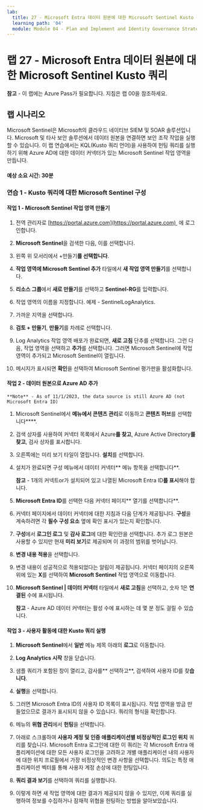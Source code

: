 ```yaml
---
lab:
  title: 27 - Microsoft Entra 데이터 원본에 대한 Microsoft Sentinel Kusto 쿼리
  learning path: '04'
  module: Module 04 - Plan and Implement and Identity Governance Strategy
---
```


# 랩 27 - Microsoft Entra 데이터 원본에 대한 Microsoft Sentinel Kusto 쿼리

**참고** - 이 랩에는 Azure Pass가 필요합니다. 지침은 랩 00을 참조하세요.

## 랩 시나리오

Microsoft Sentinel은 Microsoft의 클라우드 네이티브 SIEM 및 SOAR 솔루션입니다.  Microsoft 및 타사 보안 솔루션에서 데이터 원본을 연결하면 보안 조작 작업을 실행할 수 있습니다.  이 랩 연습에서는 KQL(Kusto 쿼리 언어)을 사용하여 헌팅 쿼리를 실행하기 위해 Azure AD에 대한 데이터 커넥터가 있는 Microsoft Sentinel 작업 영역을 만듭니다. 

#### 예상 소요 시간: 30분

### 연습 1 - Kusto 쿼리에 대한 Microsoft Sentinel 구성

#### 작업 1 - Microsoft Sentinel 작업 영역 만들기

1. 전역 관리자로 [https://portal.azure.com](https://portal.azure.com)  에 로그인합니다.

1. **Microsoft Sentinel**을 검색한 다음, 이를 선택합니다. 

1. 왼쪽 위 모서리에서 +만들기**를 선택합니다**.

1. **작업 영역에 Microsoft Sentinel 추가** 타일에서 **새 작업 영역 만들기**를 선택합니다.

1. **리소스 그룹**에서 **새로 만들기**를 선택하고 **Sentinel-RG**를 입력합니다.

1. 작업 영역의 이름을 지정합니다.  예제 - SentinelLogAnalytics.

1. 가까운 지역을 선택합니다.

1. **검토 + 만들기**, **만들기**를 차례로 선택합니다.

1. Log Analytics 작업 영역 배포가 완료되면, **새로 고침** 단추를 선택합니다. 그런 다음, 작업 영역을 선택하고 **추가**를 선택합니다.  그러면 Microsoft Sentinel에 작업 영역이 추가되고 Microsoft Sentinel이 열립니다.

1. 메시지가 표시되면 **확인**을 선택하여 Microsoft Sentinel 평가판을 활성화합니다.

#### 작업 2 - 데이터 원본으로 Azure AD 추가
    **Note** - As of 11/1/2023, the data source is still Azure AD (not Microsoft Entra ID)

1. Microsoft Sentinel에서 **메뉴에서 콘텐츠 관리**로 이동하고 **콘텐츠 허브**를 선택합니다****.

1. 검색 상자를 사용하여 커넥터 목록에서 Azure**를 찾고**, Azure Active Directory**를 찾고**, 검사 상자를 표시합니다.

1. 오른쪽에는 미리 보기 타일이 열립니다.  **설치**를 선택합니다.

1. 설치가 완료되면 구성 메뉴에서 데이터 커넥터** 메뉴 항목을 선택합니다**.

    **참고** - 1개의 커넥트or가 설치되어 있고 나열된 Microsoft Entra ID**를 표시**해야 합니다.

1. **Microsoft Entra ID**를 선택한 다음 커넥터 페이지** 열기를 선택합니다**.

1. 커넥터 페이지에서 데이터 커넥터에 대한 지침과 다음 단계가 제공됩니다. **구성**을 계속하려면 각 **필수 구성 요소** 옆에 확인 표시가 있는지 확인합니다.

1. **구성**에서 **로그인 로그** 및 **감사 로그**에 대한 확인란을 선택합니다. 추가 로그 원본은 사용할 수 있지만 현재 **미리 보기**로 제공되며 이 과정의 범위를 벗어납니다.

1. **변경 내용 적용**을 선택합니다. 

1. 변경 내용이 성공적으로 적용되었다는 알림이 제공됩니다. 커넥터 페이지의 오른쪽 위에 있는 **X**를 선택하여 **Microsoft Sentinel** 작업 영역으로 이동합니다.

1. **Microsoft Sentinel | 데이터 커넥터** 타일에서 **새로 고침**을 선택하고, 숫자 1은 **연결된** 수에 표시됩니다.

   **참고** - Azure AD 데이터 커넥터는 활성 수에 표시하는 데 몇 분 정도 걸릴 수 있습니다. 

#### 작업 3 - 사용자 활동에 대한 Kusto 쿼리 실행

1. **Microsoft Sentinel**에서 **일반** 메뉴 제목 아래의 **로그**로 이동합니다.

1. **Log Analytics 시작** 창을 닫습니다.

1. 샘플 쿼리가 포함된 창이 열리고, 감사를** 선택하고**, 검색하여 사용자 ID를 찾**습니다**.

1. **실행**을 선택합니다. 

1. 그러면 Microsoft Entra ID의 사용자 ID 목록이 표시됩니다.  작업 영역을 방금 만들었으므로 결과가 표시되지 않을 수 있습니다.  쿼리의 형식을 확인합니다.

1. 메뉴의 **위협 관리**에서 **헌팅**을 선택합니다. 

1. 아래로 스크롤하여 **사용자 계정 및 인증 애플리케이션별 비정상적인 로그인 위치** 쿼리를 찾습니다.  Microsoft Entra 로그인에 대한 이 쿼리는 각 Microsoft Entra 애플리케이션에 대한 모든 사용자 로그인을 고려하고 개별 애플리케이션 내의 사용자에 대한 위치 프로필에서 가장 비정상적인 변경 사항을 선택합니다. 의도는 특정 애플리케이션 벡터를 통해 사용자 계정 손상에 대한 헌팅입니다. 

1. **쿼리 결과 보기**를 선택하여 쿼리를 실행합니다.

1. 이렇게 하면 새 작업 영역에 대한 결과가 제공되지 않을 수 있지만, 이제 쿼리를 실행하여 정보를 수집하거나 잠재적 위협을 헌팅하는 방법을 알아보았습니다.
